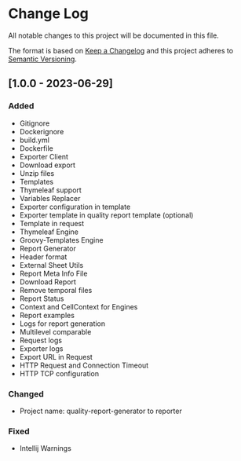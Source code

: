 # Change Log
All notable changes to this project will be documented in this file.

The format is based on [Keep a Changelog](http://keepachangelog.com/)
and this project adheres to [Semantic Versioning](http://semver.org/).

## [1.0.0 - 2023-06-29]
### Added
- Gitignore
- Dockerignore
- build.yml
- Dockerfile
- Exporter Client
- Download export
- Unzip files
- Templates
- Thymeleaf support
- Variables Replacer
- Exporter configuration in template
- Exporter template in quality report template (optional)
- Template in request
- Thymeleaf Engine
- Groovy-Templates Engine
- Report Generator
- Header format
- External Sheet Utils
- Report Meta Info File 
- Download Report
- Remove temporal files
- Report Status
- Context and CellContext for Engines
- Report examples
- Logs for report generation
- Multilevel comparable
- Request logs
- Exporter logs
- Export URL in Request
- HTTP Request and Connection Timeout
- HTTP TCP configuration


### Changed
- Project name: quality-report-generator to reporter

### Fixed
- Intellij Warnings
